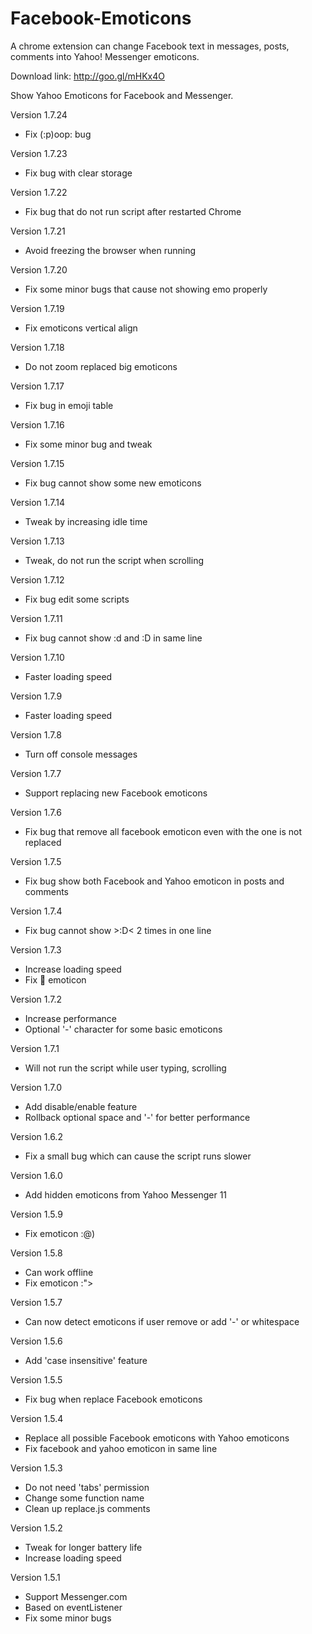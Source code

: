 # Facebook-Emoticons
A chrome extension can change Facebook text in messages, posts, comments into Yahoo! Messenger emoticons.

Download link: http://goo.gl/mHKx4O

Show Yahoo Emoticons for Facebook and Messenger.

Version 1.7.24
- Fix (:p)oop: bug

Version 1.7.23
- Fix bug with clear storage

Version 1.7.22
- Fix bug that do not run script after restarted Chrome

Version 1.7.21
- Avoid freezing the browser when running

Version 1.7.20
- Fix some minor bugs that cause not showing emo properly

Version 1.7.19
- Fix emoticons vertical align

Version 1.7.18
- Do not zoom replaced big emoticons

Version 1.7.17
- Fix bug in emoji table

Version 1.7.16
- Fix some minor bug and tweak

Version 1.7.15
- Fix bug cannot show some new emoticons

Version 1.7.14
- Tweak by increasing idle time

Version 1.7.13
- Tweak, do not run the script when scrolling

Version 1.7.12
- Fix bug edit some scripts

Version 1.7.11
- Fix bug cannot show :d and :D in same line

Version 1.7.10
- Faster loading speed

Version 1.7.9
- Faster loading speed

Version 1.7.8
- Turn off console messages

Version 1.7.7
- Support replacing new Facebook emoticons

Version 1.7.6
- Fix bug that remove all facebook emoticon even with the one is not replaced

Version 1.7.5
- Fix bug show both Facebook and Yahoo emoticon in posts and comments

Version 1.7.4
- Fix bug cannot show >:D< 2 times in one line

Version 1.7.3
- Increase loading speed
- Fix :poop: emoticon

Version 1.7.2
- Increase performance
- Optional '-' character for some basic emoticons

Version 1.7.1
- Will not run the script while user typing, scrolling

Version 1.7.0
- Add disable/enable feature
- Rollback optional space and '-' for better performance

Version 1.6.2
- Fix a small bug which can cause the script runs slower

Version 1.6.0
- Add hidden emoticons from Yahoo Messenger 11

Version 1.5.9
- Fix emoticon :@)

Version 1.5.8
- Can work offline
- Fix emoticon :">

Version 1.5.7
- Can now detect emoticons if user remove or add '-' or whitespace

Version 1.5.6
- Add 'case insensitive' feature

Version 1.5.5
- Fix bug when replace Facebook emoticons

Version 1.5.4
- Replace all possible Facebook emoticons with Yahoo emoticons
- Fix facebook and yahoo emoticon in same line

Version 1.5.3
- Do not need 'tabs' permission
- Change some function name
- Clean up replace.js comments

Version 1.5.2
- Tweak for longer battery life
- Increase loading speed

Version 1.5.1
- Support Messenger.com
- Based on eventListener
- Fix some minor bugs
